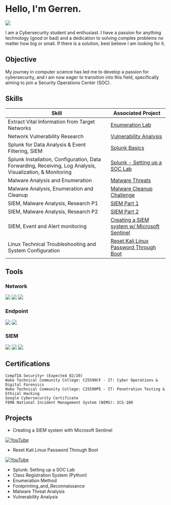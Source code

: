 # Hello, I'm Gerren.
<a href="https://linkedin.com/in/gerren-jerome-ga/"><img src="https://img.shields.io/badge/-LinkedIn-0072b1?&style=for-the-badge&logo=linkedin&logoColor=white" /></a>

I am a Cybersecurity student and enthusiast. I have a passion for anything technology (good or bad) and a dedication to solving complex problems no matter how big or small. If there is a solution, best believe I am looking for it.

## Objective

My journey in computer science has led me to develop a passion for cybersecurity, and I am now eager to transition into this field, specifically aiming to join a Security Operations Center (SOC).

## Skills

| Skill                                         | Associated Project         |
|-----------------------------------------------|----------------------------|
| Extract Vital Information from Target Networks| <a href="https://github.com/RrenGe/Enumeration-Lab/blob/main/Jerome%20-%20Enumeration%20Methods.pdf">Enumeration Lab</a>|
| Network Vulnerability Research                | <a href="https://github.com/RrenGe/Vulnerability-Analysis/blob/main/Jerome%20-%20Vulnerability%20Analysis%20Project.pdf">Vulnerability Analysis</a>|
| Splunk for Data Analysis & Event Filtering, SIEM | <a href="https://github.com/GerrenJ/Splunk-SIEM/blob/main/Jerome%20-%20Splunk%20Lab_Basics.pdf">Splunk Basics</a>|
| Splunk Installation, Configuration, Data Forwarding, Receiving, Log Analysis, Visualization, & Monitoring | <a href="https://github.com/GerrenJ/Splunk-SIEM/blob/main/Jerome%20-%20Splunk%20Lab%20-%20Setting_up_a_SOC_Lab.pdf">Splunk - Setting up a SOC Lab</a>|
| Malware Analysis and Enumeration              | <a href="https://github.com/RrenGe/MalwareThreat-Lab/blob/main/Jerome%20-%20Malware%20Threat.pdf">Malware Threats</a>|
| Malware Analysis, Enumeration and Cleanup     | <a href="https://github.com/RrenGe/MalwareCleanup-Challenge/blob/main/Jerome%20-%20Malware%20Cleanup%20Challenge.pdf">Malware Cleanup Challenge</a>|
| SIEM, Malware Analysis, Research P1             | <a href="https://github.com/GerrenJ/Splunk-SIEM/blob/main/Jerome%20-%20Introduction_to_SIEM%20-%20Part%201.mp4">SIEM Part 1</a>|
| SIEM, Malware Analysis, Research P2             | <a href="https://github.com/GerrenJ/Splunk-SIEM/blob/main/Jerome%20-%20Introduction_to_SIEM%20-%20Part%202.mp4">SIEM Part 2</a>|
| SIEM, Event and Alert monitoring | <a href="https://www.youtube.com/watch?v=LkrAYWhpTVE">Creating a SIEM system w/ Microsoft Sentinel</a>|
| Linux Technical Troubleshooting and System Configuration | <a href="https://www.youtube.com/watch?v=3_xZdGRg4D8">Reset Kali Linux Password Through Boot</a>|
## Tools

### Network
<div>
    <img src="https://img.shields.io/badge/-Wireshark-1679A7?&style=for-the-badge&logo=Wireshark&logoColor=white" />
    <img src="https://img.shields.io/badge/-Suricata-EF3B2D?&style=for-the-badge&logo=Suricata&logoColor=white" />
    <img src="https://img.shields.io/badge/-Zeek-777BB4?&style=for-the-badge&logo=Zeek&logoColor=white" />
</div>

### Endpoint
<div>
    <img src="https://img.shields.io/badge/-Microsoft_Defender_for_Endpoint-00A4EF?&style=for-the-badge&logo=Microsoft&logoColor=white" />
    <img src="https://img.shields.io/badge/-Velociraptor-4B275F?&style=for-the-badge&logo=Velociraptor&logoColor=white" />
</div>

### SIEM
<div>
    <img src="https://img.shields.io/badge/-Microsoft_Sentinel-0078D4?&style=for-the-badge&logo=Microsoft&logoColor=white" />
    <img src="https://img.shields.io/badge/-Splunk-000000?&style=for-the-badge&logo=Splunk&logoColor=white" />
    <img src="https://img.shields.io/badge/-Elastic-005571?&style=for-the-badge&logo=Elastic&logoColor=white" />
</div>

## Certifications
    CompTIA Security+ (Expected 02/20) 
    Wake Technical Community College: C25590CF - IT: Cyber Operations & Digital Forensics 
    Wake Technical Community College: C25590PE - IT: Penetration Testing & Ethical Hacking 
    Google Cybersecurity Certificate 
    FEMA National Incident Management System (NIMS): ICS-100

## Projects
- Creating a SIEM system with Microsoft Sentinel
  
[![YouTube](http://i.ytimg.com/vi/LkrAYWhpTVE/hqdefault.jpg)](https://www.youtube.com/watch?v=LkrAYWhpTVE)

- Reset Kali Linux Password Through Boot

[![YouTube](http://i.ytimg.com/vi/3_xZdGRg4D8/hqdefault.jpg)](https://www.youtube.com/watch?v=3_xZdGRg4D8)

- Splunk: Setting up a SOC Lab
- Class Registration System (Python)
- Enumeration Method
- Footprinting_and_Reconnaissance
- Malware Threat Analysis
- Vulnerability Analysis
